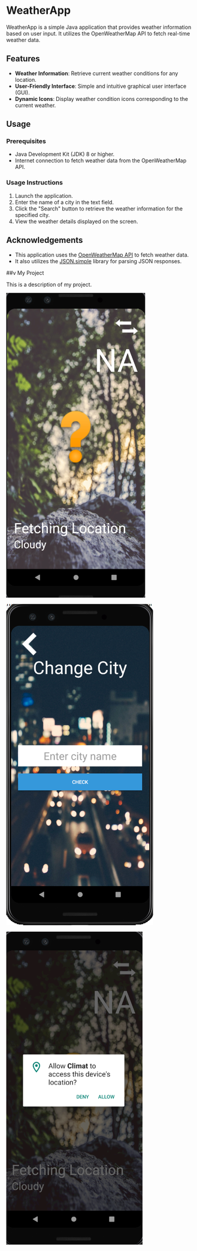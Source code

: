 # WeatherApp

WeatherApp is a simple Java application that provides weather information based on user input. It utilizes the OpenWeatherMap API to fetch real-time weather data.

## Features

- **Weather Information**: Retrieve current weather conditions for any location.
- **User-Friendly Interface**: Simple and intuitive graphical user interface (GUI).
- **Dynamic Icons**: Display weather condition icons corresponding to the current weather.

## Usage

### Prerequisites

- Java Development Kit (JDK) 8 or higher.
- Internet connection to fetch weather data from the OpenWeatherMap API.

### Usage Instructions

1. Launch the application.
2. Enter the name of a city in the text field.
3. Click the "Search" button to retrieve the weather information for the specified city.
4. View the weather details displayed on the screen.

## Acknowledgements

- This application uses the [OpenWeatherMap API](https://openweathermap.org/) to fetch weather data.
- It also utilizes the [JSON.simple](https://code.google.com/archive/p/json-simple/) library for parsing JSON responses.

##v My Project

This is a description of my project.

![Screenshot](https://github.com/Rashid-RG/Weather_App/blob/main/Screenshot%202024-06-05%20073818.png?raw=true)

![Screenshot](https://github.com/Rashid-RG/Weather_App/raw/main/Screenshot%202024-06-05%20073833.png)

![Screenshot](https://github.com/Rashid-RG/Weather_App/raw/main/Screenshot%202024-06-05%20073846.png)



